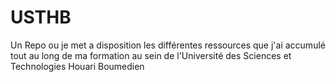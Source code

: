 # USTHB
Un Repo ou je met a disposition les différentes ressources que j'ai accumulé tout au long de ma formation au sein de l'Université des Sciences et Technologies Houari Boumedien
